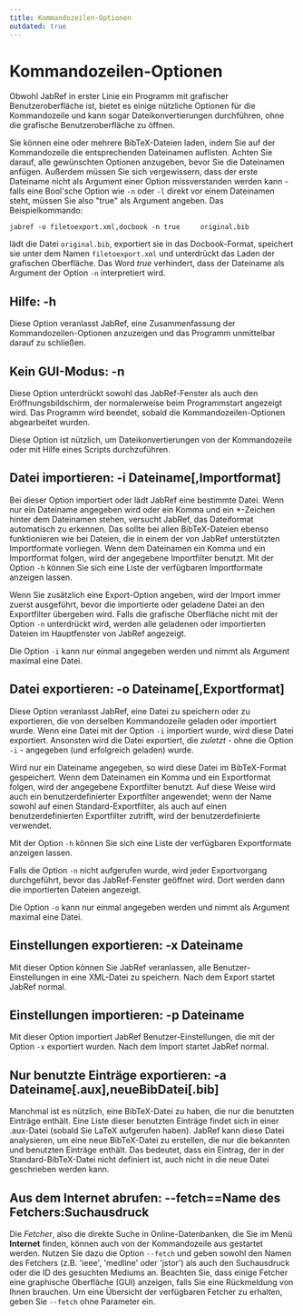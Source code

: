 ```yaml
---
title: Kommandozeilen-Optionen
outdated: true
---
```


# Kommandozeilen-Optionen

Obwohl JabRef in erster Linie ein Programm mit grafischer Benutzeroberfläche ist, bietet es einige nützliche Optionen für die Kommandozeile und kann sogar Dateikonvertierungen durchführen, ohne die grafische Benutzeroberfläche zu öffnen.

Sie können eine oder mehrere BibTeX-Dateien laden, indem Sie auf der Kommandozeile die entsprechenden Dateinamen auflisten. Achten Sie darauf, alle gewünschten Optionen anzugeben, bevor Sie die Dateinamen anfügen. Außerdem müssen Sie sich vergewissern, dass der erste Dateiname nicht als Argument einer Option missverstanden werden kann - falls eine Bool'sche Option wie `-n` oder `-l` direkt vor einem Dateinamen steht, müssen Sie also "true" als Argument angeben. Das Beispielkommando:

`jabref -o filetoexport.xml,docbook -n true     original.bib`

lädt die Datei `original.bib`, exportiert sie in das Docbook-Format, speichert sie unter dem Namen `filetoexport.xml` und unterdrückt das Laden der grafischen Oberfläche. Das Word *true* verhindert, dass der Dateiname als Argument der Option `-n` interpretiert wird.

## Hilfe: -h

Diese Option veranlasst JabRef, eine Zusammenfassung der Kommandozeilen-Optionen anzuzeigen und das Programm unmittelbar darauf zu schließen.

## Kein GUI-Modus: -n

Diese Option unterdrückt sowohl das JabRef-Fenster als auch den Eröffnungsbildschirm, der normalerweise beim Programmstart angezeigt wird. Das Programm wird beendet, sobald die Kommandozeilen-Optionen abgearbeitet wurden.

Diese Option ist nützlich, um Dateikonvertierungen von der Kommandozeile oder mit Hilfe eines Scripts durchzuführen.

## Datei importieren: -i Dateiname\[,Importformat\]

Bei dieser Option importiert oder lädt JabRef eine bestimmte Datei. Wenn nur ein Dateiname angegeben wird oder ein Komma und ein \*-Zeichen hinter dem Dateinamen stehen, versucht JabRef, das Dateiformat automatisch zu erkennen. Das sollte bei allen BibTeX-Dateien ebenso funktionieren wie bei Dateien, die in einem der von JabRef unterstützten Importformate vorliegen. Wenn dem Dateinamen ein Komma und ein Importformat folgen, wird der angegebene Importfilter benutzt. Mit der Option `-h` können Sie sich eine Liste der verfügbaren Importformate anzeigen lassen.

Wenn Sie zusätzlich eine Export-Option angeben, wird der Import immer zuerst ausgeführt, bevor die importierte oder geladene Datei an den Exportfilter übergeben wird. Falls die grafische Oberfläche nicht mit der Option `-n` unterdrückt wird, werden alle geladenen oder importierten Dateien im Hauptfenster von JabRef angezeigt.

Die Option `-i` kann nur einmal angegeben werden und nimmt als Argument maximal eine Datei.

## Datei exportieren: -o Dateiname\[,Exportformat\]

Diese Option veranlasst JabRef, eine Datei zu speichern oder zu exportieren, die von derselben Kommandozeile geladen oder importiert wurde. Wenn eine Datei mit der Option `-i` importiert wurde, wird diese Datei exportiert. Ansonsten wird die Datei exportiert, die *zuletzt* - ohne die Option `-i` - angegeben (und erfolgreich geladen) wurde.

Wird nur ein Dateiname angegeben, so wird diese Datei im BibTeX-Format gespeichert. Wenn dem Dateinamen ein Komma und ein Exportformat folgen, wird der angegebene Exportfilter benutzt. Auf diese Weise wird auch ein benutzerdefinierter Exportfilter angewendet; wenn der Name sowohl auf einen Standard-Exportfilter, als auch auf einen benutzerdefinierten Exportfilter zutrifft, wird der benutzerdefinierte verwendet.

Mit der Option `-h` können Sie sich eine Liste der verfügbaren Exportformate anzeigen lassen.

Falls die Option `-n` nicht aufgerufen wurde, wird jeder Exportvorgang durchgeführt, bevor das JabRef-Fenster geöffnet wird. Dort werden dann die importierten Dateien angezeigt.

Die Option `-o` kann nur einmal angegeben werden und nimmt als Argument maximal eine Datei.

## Einstellungen exportieren: -x Dateiname

Mit dieser Option können Sie JabRef veranlassen, alle Benutzer-Einstellungen in eine XML-Datei zu speichern. Nach dem Export startet JabRef normal.

## Einstellungen importieren: -p Dateiname

Mit dieser Option importiert JabRef Benutzer-Einstellungen, die mit der Option `-x` exportiert wurden. Nach dem Import startet JabRef normal.

## Nur benutzte Einträge exportieren: -a Dateiname\[.aux\],neueBibDatei\[.bib\]

Manchmal ist es nützlich, eine BibTeX-Datei zu haben, die nur die benutzten Einträge enthält. Eine Liste dieser benutzten Einträge findet sich in einer .aux-Datei (sobald Sie LaTeX aufgerufen haben). JabRef kann diese Datei analysieren, um eine neue BibTeX-Datei zu erstellen, die nur die bekannten und benutzten Einträge enthält. Das bedeutet, dass ein Eintrag, der in der Standard-BibTeX-Datei nicht definiert ist, auch nicht in die neue Datei geschrieben werden kann.

## Aus dem Internet abrufen: --fetch==Name des Fetchers:Suchausdruck

Die *Fetcher*, also die direkte Suche in Online-Datenbanken, die Sie im Menü **Internet** finden, können auch von der Kommandozeile aus gestartet werden. Nutzen Sie dazu die Option `--fetch` und geben sowohl den Namen des Fetchers (z.B. 'ieee', 'medline' oder 'jstor') als auch den Suchausdruck oder die ID des gesuchten Mediums an. Beachten Sie, dass einige Fetcher eine graphische Oberfläche (GUI) anzeigen, falls Sie eine Rückmeldung von Ihnen brauchen. Um eine Übersicht der verfügbaren Fetcher zu erhalten, geben Sie `--fetch` ohne Parameter ein.
